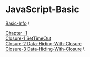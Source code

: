 # JavaScript-Basic
[Basic-Info](https://github.com/mkeshav218/JavaScript-Basic/blob/main/Information/Basic-js-info.txt) \

[Chapter -1](https://github.com/mkeshav218/JavaScript-Basic/blob/main/Information/chapter1.txt) \
[Closure-1 SetTimeOut](https://github.com/mkeshav218/JavaScript-Basic/blob/main/Programs/setTimeout.js) \
[Closure-2 Data-Hiding-With-Closure](https://github.com/mkeshav218/JavaScript-Basic/blob/main/Programs/dataHidingWithClosure.js) \
[Closure-3 Data-Hiding-With-Closure](https://github.com/mkeshav218/JavaScript-Basic/blob/main/Programs/dataHidingWithClosure1.js) \
